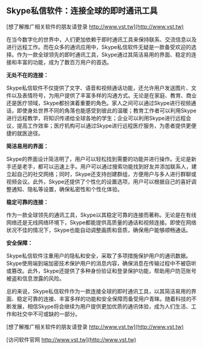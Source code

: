 ## **Skype私信软件：连接全球的即时通讯工具**

[想了解推广相关软件的朋友请登录 http://www.vst.tw](http://www.vst.tw)

在当今数字化的世界中，人们更加依赖于即时通讯工具来保持联系、交流信息以及进行远程工作。而在众多的通讯应用中，Skype私信软件无疑是一款备受欢迎的选择。作为一款全球领先的即时通讯工具，Skype通过其简洁易用的界面、稳定的连接和丰富的功能，成为了数百万用户的首选。

**无处不在的连接：**

Skype私信软件不仅提供了文字、语音和视频通话功能，还允许用户发送图片、文件以及表情符号，为用户提供了丰富多样的沟通方式。无论是在家庭、教育、商业还是医疗领域，Skype都扮演着重要的角色。家人之间可以通过Skype进行视频通话，即使身处世界不同的角落也能感受到彼此的温暖；教育工作者可以利用Skype进行远程教学，将知识传递给全球各地的学生；企业可以利用Skype进行远程会议，提高工作效率；医疗机构可以通过Skype进行远程医疗服务，为患者提供更便捷的就医途径。

**简洁易用的界面：**

Skype的界面设计简洁明了，用户可以轻松找到需要的功能并进行操作。无论是新手还是老手，都可以迅速上手。用户可以通过搜索功能找到好友并添加联系人，建立起自己的社交网络；同时，Skype还支持创建群组，方便用户与多人进行群聊或视频会议。此外，Skype还提供了个性化的设置选项，用户可以根据自己的喜好调整通知、隐私等设置，确保私密性和个性化体验。

**稳定可靠的连接：**

作为一款全球领先的通讯工具，Skype以其稳定可靠的连接而著称。无论是在有线网络还是无线网络环境下，Skype都能提供高质量的通话和视频连接。即使在网络状况不佳的情况下，Skype也能自动调整画质和音质，确保用户能够顺畅通话。

**安全保障：**

Skype私信软件注重用户的隐私和安全，采取了多项措施保护用户的通讯数据。Skype使用端到端加密技术保护用户的消息内容，确保消息在传输过程中不被窃听或篡改。此外，Skype还提供了多种身份验证和登录保护功能，帮助用户防范账号被盗和信息泄露的风险。

总的来说，Skype私信软件作为一款连接全球的即时通讯工具，以其简洁易用的界面、稳定可靠的连接、丰富多样的功能和安全保障而备受用户青睐。随着科技的不断发展，相信Skype将会继续为用户提供更加优质的通讯体验，成为人们生活、工作和社交中不可或缺的一部分。

[想了解推广相关软件的朋友请登录 http://www.vst.tw](http://www.vst.tw)


[访问软件官网 http://www.vst.tw](http://www.vst.tw)
